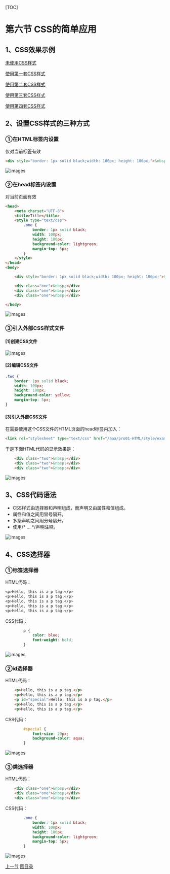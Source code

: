[TOC]

# 第六节 CSS的简单应用

## 1、CSS效果示例

<a href="demo/sample00.html" target="_blank">未使用CSS样式</a>

<a href="demo/sample01.html" target="_blank">使用第一套CSS样式</a>

<a href="demo/sample02.html" target="_blank">使用第二套CSS样式</a>

<a href="demo/sample03.html" target="_blank">使用第三套CSS样式</a>

<a href="demo/sample04.html" target="_blank">使用第四套CSS样式</a>



## 2、设置CSS样式的三种方式

### ①在HTML标签内设置

仅对当前标签有效

```html
<div style="border: 1px solid black;width: 100px; height: 100px;">&nbsp;</div>
```

![images](images/img040.png)



### ②在head标签内设置

对当前页面有效

```html
<head>
    <meta charset="UTF-8">
    <title>Title</title>
    <style type="text/css">
        .one {
            border: 1px solid black;
            width: 100px;
            height: 100px;
            background-color: lightgreen;
            margin-top: 5px;
        }
    </style>
</head>
<body>

    <div style="border: 1px solid black;width: 100px; height: 100px;">&nbsp;</div>

    <div class="one">&nbsp;</div>
    <div class="one">&nbsp;</div>
    <div class="one">&nbsp;</div>

</body>
```

![images](images/img041.png)



### ③引入外部CSS样式文件

#### [1]创建CSS文件

![images](images/img042.png)



#### [2]编辑CSS文件

```css
.two {
    border: 1px solid black;
    width: 100px;
    height: 100px;
    background-color: yellow;
    margin-top: 5px;
}
```



#### [3]引入外部CSS文件

在需要使用这个CSS文件的HTML页面的head标签内加入：

```html
<link rel="stylesheet" type="text/css" href="/aaa/pro01-HTML/style/example.css" />
```

于是下面HTML代码的显示效果是：

```html
    <div class="two">&nbsp;</div>
    <div class="two">&nbsp;</div>
    <div class="two">&nbsp;</div>
```

![images](images/img043.png)



## 3、CSS代码语法

- CSS样式由选择器和声明组成，而声明又由属性和值组成。
- 属性和值之间用冒号隔开。
- 多条声明之间用分号隔开。
- 使用/* ... */声明注释。

![images](images/img046.png)



## 4、CSS选择器

### ①标签选择器

HTML代码：

```css
<p>Hello, this is a p tag.</p>
<p>Hello, this is a p tag.</p>
<p>Hello, this is a p tag.</p>
<p>Hello, this is a p tag.</p>
<p>Hello, this is a p tag.</p>
```

CSS代码：

```css
        p {
            color: blue;
            font-weight: bold;
        }
```

![images](images/img044.png)



### ②id选择器

HTML代码：

```html
    <p>Hello, this is a p tag.</p>
    <p>Hello, this is a p tag.</p>
    <p id="special">Hello, this is a p tag.</p>
    <p>Hello, this is a p tag.</p>
    <p>Hello, this is a p tag.</p>
```

CSS代码：

```css
        #special {
            font-size: 20px;
            background-color: aqua;
        }
```

![images](images/img045.png)



### ③类选择器

HTML代码：

```html
    <div class="one">&nbsp;</div>
    <div class="one">&nbsp;</div>
    <div class="one">&nbsp;</div>
```

CSS代码：

```css
        .one {
            border: 1px solid black;
            width: 100px;
            height: 100px;
            background-color: lightgreen;
            margin-top: 5px;
        }
```

![images](images/img041.png)



[上一节](verse05.html) [回目录](index.html)